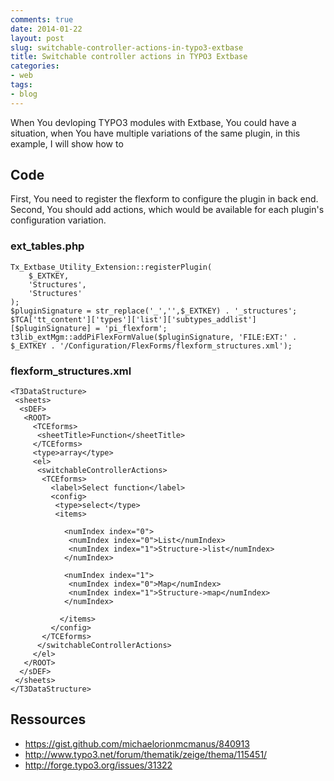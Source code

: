 ```yaml
---
comments: true
date: 2014-01-22
layout: post
slug: switchable-controller-actions-in-typo3-extbase
title: Switchable controller actions in TYPO3 Extbase
categories:
- web
tags:
- blog
---
```


When You devloping TYPO3 modules with Extbase, You could have a situation, when You have multiple variations of the same plugin, in this example, I will show how to 

## Code

First, You need to register the flexform to configure the plugin in back end. Second, You should add actions, which would be available for each plugin's configuration variation.

### ext_tables.php

	Tx_Extbase_Utility_Extension::registerPlugin(
		$_EXTKEY,
		'Structures',
		'Structures'
	);
	$pluginSignature = str_replace('_','',$_EXTKEY) . '_structures';
	$TCA['tt_content']['types']['list']['subtypes_addlist'][$pluginSignature] = 'pi_flexform';
	t3lib_extMgm::addPiFlexFormValue($pluginSignature, 'FILE:EXT:' . $_EXTKEY . '/Configuration/FlexForms/flexform_structures.xml');


### flexform_structures.xml

	<T3DataStructure>
	 <sheets>
	  <sDEF>
	   <ROOT>
		 <TCEforms>
		  <sheetTitle>Function</sheetTitle>
		 </TCEforms>
		 <type>array</type>
		 <el>
		  <switchableControllerActions>
		   <TCEforms>
			 <label>Select function</label>
			 <config>
			  <type>select</type>
			  <items>
				
				<numIndex index="0">
				 <numIndex index="0">List</numIndex>
				 <numIndex index="1">Structure->list</numIndex>
				</numIndex>
				
				<numIndex index="1">
				 <numIndex index="0">Map</numIndex>
				 <numIndex index="1">Structure->map</numIndex>
				</numIndex>
				
			   </items>
			 </config>
		   </TCEforms>
		  </switchableControllerActions>
		 </el>
	   </ROOT>
	  </sDEF>
	 </sheets>
	</T3DataStructure>

## Ressources

* https://gist.github.com/michaelorionmcmanus/840913
* http://www.typo3.net/forum/thematik/zeige/thema/115451/
* http://forge.typo3.org/issues/31322
